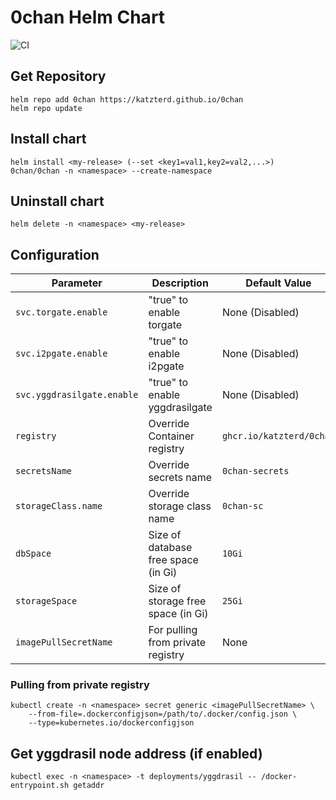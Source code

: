 # 0chan Helm Chart
![CI](https://img.shields.io/github/actions/workflow/status/katzterd/0chan/ci.yml?label=CI&logo=github&style=for-the-badge)

## Get Repository

```console
helm repo add 0chan https://katzterd.github.io/0chan
helm repo update
```

## Install chart

```console
helm install <my-release> (--set <key1=val1,key2=val2,...>) 0chan/0chan -n <namespace> --create-namespace
```

## Uninstall chart

```console
helm delete -n <namespace> <my-release>
```

## Configuration

| Parameter                                  | Description                                   | Default Value                                           |
|--------------------------------------------|-----------------------------------------------|---------------------------------------------------------|
| `svc.torgate.enable`                       | "true" to enable torgate                      | None (Disabled)                                         |
| `svc.i2pgate.enable`                       | "true" to enable i2pgate                      | None (Disabled)                                         |
| `svc.yggdrasilgate.enable`                 | "true" to enable yggdrasilgate                | None (Disabled)                                         |
| `registry`                                 | Override Container registry                   | `ghcr.io/katzterd/0chan`                                |
| `secretsName`                              | Override secrets name                         | `0chan-secrets`                                      |
| `storageClass.name`                        | Override storage class name                   | `0chan-sc`                                      |
| `dbSpace`                                  | Size of database free space (in Gi)           | `10Gi`                                                  |
| `storageSpace`                             | Size of storage free space (in Gi)            | `25Gi`                                                  |
| `imagePullSecretName`                      | For pulling from private registry             | None                                                    |


### Pulling from private registry
```console
kubectl create -n <namespace> secret generic <imagePullSecretName> \ 
    --from-file=.dockerconfigjson=/path/to/.docker/config.json \
    --type=kubernetes.io/dockerconfigjson
```

## Get yggdrasil node address (if enabled)
```console
kubectl exec -n <namespace> -t deployments/yggdrasil -- /docker-entrypoint.sh getaddr
```
